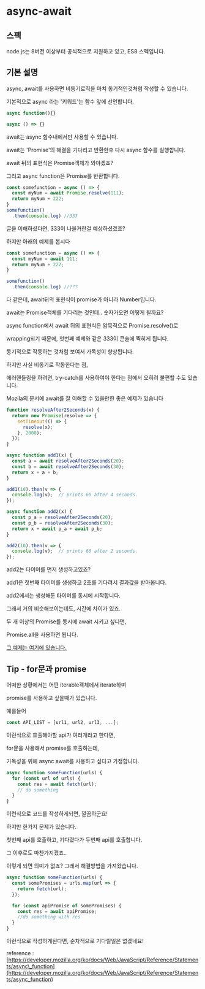 # async-await

## 스펙

node.js는 8버전 이상부터 공식적으로 지원하고 있고, ES8 스펙입니다.

## 기본 설명

async, await를 사용하면 비동기로직을 마치 동기적인것처럼 작성할 수 있습니다.

기본적으로 async 라는 '키워드'는 함수 앞에 선언합니다.

```javascript
async function(){}

async () => {}
```

await는 async 함수내에서만 사용할 수 있습니다.

await는 'Promise'의 해결을 기다리고 반환한후 다시 async 함수를 실행합니다.

await 뒤의 표현식은 Promise객체가 와야겠죠?

그리고 async function은 Promise를 반환합니다.

```javascript
const somefunction = async () => {
  const myNum = await Promise.resolve(111);
  return myNum + 222;
}
somefunction()
  .then(console.log) //333
```

글을 이해하셨다면, 333이 나올거란걸 예상하셨겠죠?

하지만 아래의 예제를 봅시다

```javascript
const somefunction = async () => {
  const myNum = await 111;
  return myNum + 222;
}

somefunction()
  .then(console.log) //???
```

다 같은데, await뒤의 표현식이 promise가 아니라 Number입니다.

await는 Promise객체를 기다리는 것인데.. 숫자가오면 어떻게 될까요?

async function에서 await 뒤의 표현식은 암묵적으로 Promise.resolve\(\)로

wrapping되기 때문에, 첫번째 예제와 같은 333이 콘솔에 찍히게 됩니다.

동기적으로 작동하는 것처럼 보여서 가독성이 향상됩니다.

하지만 사실 비동기로 작동한다는 점,

에러핸들링을 하려면, try-catch를 사용하여야 한다는 점에서 오히려 불편할 수도 있습니다.

Mozila의 문서에 await를 잘 이해할 수 있을만한 좋은 예제가 있습니다

```javascript
function resolveAfter2Seconds(x) {
  return new Promise(resolve => {
    setTimeout(() => {
      resolve(x);
    }, 2000);
  });
}

async function add1(x) {
  const a = await resolveAfter2Seconds(20);
  const b = await resolveAfter2Seconds(30);
  return x + a + b;
}

add1(10).then(v => {
  console.log(v);  // prints 60 after 4 seconds.
});

async function add2(x) {
  const p_a = resolveAfter2Seconds(20);
  const p_b = resolveAfter2Seconds(30);
  return x + await p_a + await p_b;
}

add2(10).then(v => {
  console.log(v);  // prints 60 after 2 seconds.
});
```

add2는 타이머를 먼저 생성하고있죠?

add1은 첫번째 타이머를 생성하고 2초를 기다려서 결과값을 받아옵니다.

add2에서는 생성해둔 타이머를 동시에 시작합니다.

그래서 거의 비슷해보이는데도, 시간에 차이가 있죠.

두 개 이상의 Promise를 동시에 await 시키고 싶다면,

Promise.all을 사용하면 됩니다.

[그 예제는 여기에 있습니다.](https://github.com/jewelism/boseok-note/tree/955b71efb6653d12b51fe12bb7c6883cc9155ab9/javascript/es6/promise.md)

## Tip - for문과 promise

어떠한 상황에서는 어떤 iterable객체에서 iterate하며

promise를 사용하고 싶을때가 있습니다.

예를들어

```javascript
const API_LIST = [url1, url2, url3, ...];
```

이런식으로 호출해야할 api가 여러개라고 한다면,

for문을 사용해서 promise를 호출하는데,

가독성을 위해 async await를 사용하고 싶다고 가정합니다.

```javascript
async function someFunction(urls) {
  for (const url of urls) {
    const res = await fetch(url);
    // do something
  }
}
```

이런식으로 코드를 작성하게되면, 깔끔하군요!

하지만 한가지 문제가 있습니다.

첫번째 api를 호출하고, 기다렸다가 두번째 api를 호출합니다.

그 이후로도 마찬가지겠죠..

이렇게 되면 의미가 없죠? 그래서 해결방법을 가져왔습니다.

```javascript
async function someFunction(urls) {
  const somePromises = urls.map(url => {
    return fetch(url);
  });

  for (const apiPromise of somePromises) {
    const res = await apiPromise;
    //do something with res
  }
}
```

이런식으로 작성하게된다면, 순차적으로 기다릴일은 없겠네요!

reference : [https://developer.mozilla.org/ko/docs/Web/JavaScript/Reference/Statements/async\_function](https://developer.mozilla.org/ko/docs/Web/JavaScript/Reference/Statements/async_function)

